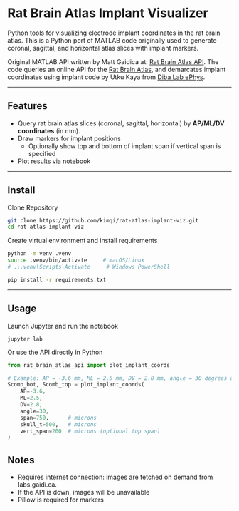 # Rat Brain Atlas Implant Visualizer

Python tools for visualizing electrode implant coordinates in the rat brain atlas.
This is a Python port of MATLAB code originally used to generate coronal, sagittal, and horizontal atlas slices with implant markers.

Original MATLAB API written by Matt Gaidica at: [Rat Brain Atlas API](https://github.com/mattgaidica/RatBrainAtlasAPI).
The code queries an online API for the [Rat Brain Atlas](https://labs.gaidi.ca/rat-brain-atlas/), and demarcates implant coordinates using implant code by Utku Kaya from [Diba Lab ePhys](https://github.com/diba-lab/ephys).

---

## Features
- Query rat brain atlas slices (coronal, sagittal, horizontal) by **AP/ML/DV coordinates** (in mm).
- Draw markers for implant positions
  - Optionally show top and bottom of implant span if vertical span is specified
- Plot results via notebook

---

## Install
Clone Repository
```bash
git clone https://github.com/kimqi/rat-atlas-implant-viz.git
cd rat-atlas-implant-viz
```

Create virtual environment and install requirements
```bash
python -m venv .venv
source .venv/bin/activate     # macOS/Linux
# .\.venv\Scripts\Activate     # Windows PowerShell

pip install -r requirements.txt
```

---

## Usage
Launch Jupyter and run the notebook
```
jupyter lab
```

Or use the API directly in Python
```python
from rat_brain_atlas_api import plot_implant_coords

# Example: AP = -3.6 mm, ML = 2.5 mm, DV = 2.8 mm, angle = 30 degrees and plot 200 micron span (top to bottom)
Scomb_bot, Scomb_top = plot_implant_coords(
    AP=-3.6,
    ML=2.5,
    DV=2.8,
    angle=30,
    span=750,      # microns
    skull_t=500,   # microns
    vert_span=200  # microns (optional top span)
)
```

## Notes
- Requires internet connection: images are fetched on demand from labs.gaidi.ca.
- If the API is down, images will be unavailable
- Pillow is required for markers
